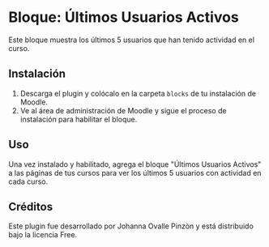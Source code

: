 # Bloque: Últimos Usuarios Activos

Este bloque muestra los últimos 5 usuarios que han tenido actividad en el curso.

## Instalación

1. Descarga el plugin y colócalo en la carpeta `blocks` de tu instalación de Moodle.
2. Ve al área de administración de Moodle y sigue el proceso de instalación para habilitar el bloque.

## Uso

Una vez instalado y habilitado, agrega el bloque "Últimos Usuarios Activos" a las páginas de tus cursos para ver los últimos 5 usuarios con actividad en cada curso.

## Créditos

Este plugin fue desarrollado por Johanna Ovalle Pinzòn y está distribuido bajo la licencia Free.
